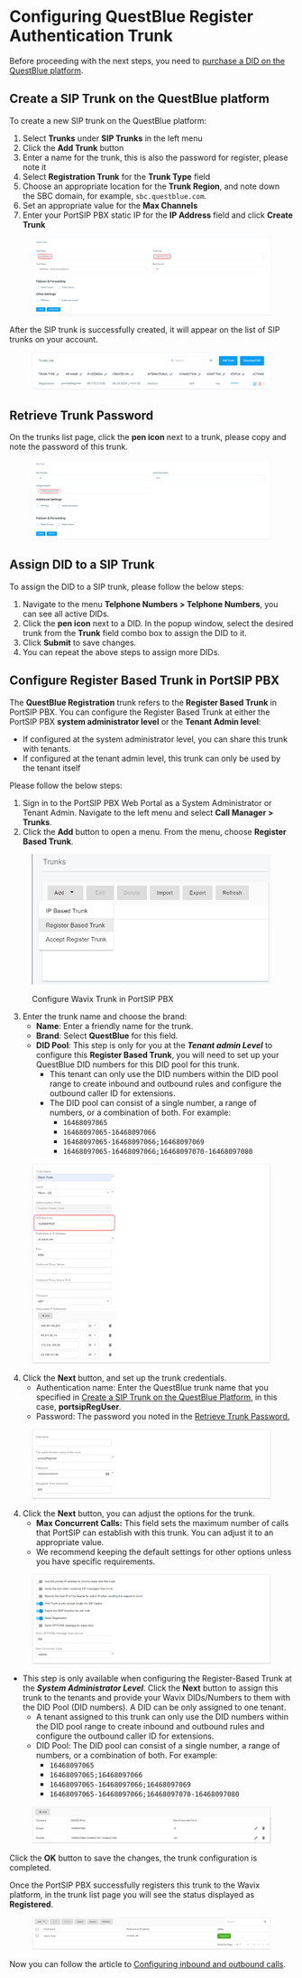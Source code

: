 # Configuring QuestBlue Register Authentication Trunk

Before proceeding with the next steps, you need to [purchase a DID on the QuestBlue platform](purchase-a-did-on-questblue-platform.md).

## Create a SIP Trunk on the QuestBlue platform

To create a new SIP trunk on the QuestBlue platform:

1. Select **Trunks** under **SIP Trunks** in the left menu
2. Click the **Add Trunk** button
3. Enter a name for the trunk, this is also the password for register, please note it
4. Select **Registration Trunk** for the **Trunk Type** field
5. Choose an appropriate location for the **Trunk Region**, and note down the SBC domain, for example, `sbc.questblue.com`.
6. Set an appropriate value for the **Max Channels**
7. Enter your PortSIP PBX static IP for the **IP Address** field and click **Create Trunk**

<figure><img src="../../.gitbook/assets/questblue-fig4.png" alt=""><figcaption></figcaption></figure>

After the SIP trunk is successfully created, it will appear on the list of SIP trunks on your account.

<figure><img src="../../.gitbook/assets/questblue-fig5.png" alt=""><figcaption></figcaption></figure>

## Retrieve Trunk Password

On the trunks list page, click the **pen icon** next to a trunk, please copy and note the password of this trunk.

<figure><img src="../../.gitbook/assets/questblue-fig6.png" alt=""><figcaption></figcaption></figure>

## Assign DID to a SIP Trunk

To assign the DID to a SIP trunk, please follow the below steps:&#x20;

1. Navigate to the menu **Telphone Numbers > Telphone Numbers**, you can see all active DIDs.
2. Click the **pen icon** next to a DID. In the popup window, select the desired trunk from the **Trunk** field combo box to assign the DID to it.
3. Click **Submit** to save changes.
4. You can repeat the above steps to assign more DIDs.

## Configure Register Based Trunk in PortSIP PBX

The **QuestBlue Registration** trunk refers to the **Register Based Trunk** in PortSIP PBX. You can configure the Register Based Trunk at either the PortSIP PBX **system administrator level** or the **Tenant Admin level**:

* If configured at the system administrator level, you can share this trunk with tenants.
* If configured at the tenant admin level, this trunk can only be used by the tenant itself

Please follow the below steps:

1. Sign in to the PortSIP PBX Web Portal as a System Administrator or Tenant Admin. Navigate to the left menu and select **Call Manager > Trunks**.&#x20;
2. Click the **Add** button to open a menu. From the menu, choose **Register Based Trunk**.

<figure><img src="../../.gitbook/assets/wavix-fig13.png" alt="" width="563"><figcaption><p>Configure Wavix Trunk in PortSIP PBX</p></figcaption></figure>

3. Enter the trunk name and choose the brand:
   * **Name**: Enter a friendly name for the trunk.
   * **Brand**: Select **QuestBlue** for this field.
   * **DID Pool**: This step is only for you at the _**Tenant admin Level**_ to configure this **Register Based Trunk**,  you will need to set up your QuestBlue DID numbers for this DID pool for this trunk.
     * This tenant can only use the DID numbers within the DID pool range to create inbound and outbound rules and configure the outbound caller ID for extensions.
     * &#x20;The DID pool can consist of a single number, a range of numbers, or a combination of both. For example:
       * `16468097065`
       * `16468097065-16468097066`
       * `16468097065-16468097066;16468097069`&#x20;
       * `16468097065-16468097066;16468097070-16468097080`

<figure><img src="../../.gitbook/assets/wavix-fig14.png" alt=""><figcaption></figcaption></figure>

4. Click the **Next** button, and set up the trunk credentials.
   * Authentication name: Enter the QuestBlue trunk name that you specified in [Create a SIP Trunk on the QuestBlue Platform](configuring-questblue-register-authentication-trunk.md#create-a-sip-trunk-on-the-questblue-platform), in this case, **portsipRegUser**.
   * Password: The password you noted in the [Retrieve Trunk Password.](configuring-questblue-register-authentication-trunk.md#retrieve-trunk-password)

<figure><img src="../../.gitbook/assets/questblue-fig7.png" alt=""><figcaption></figcaption></figure>

4. Click the **Next** button, you can adjust the options for the trunk.
   * &#x20;**Max Concurrent Calls:** This field sets the maximum number of calls that PortSIP can establish with this trunk. You can adjust it to an appropriate value.
   * We recommend keeping the default settings for other options unless you have specific requirements.

<figure><img src="../../.gitbook/assets/registration-trunk-options.png" alt=""><figcaption></figcaption></figure>

* This step is only available when configuring the Register-Based Trunk at the _**System Administrator Level**_. Click the **Next** button to assign this trunk to the tenants and provide your Wavix DIDs/Numbers to them with the DID Pool (DID numbers).  A DID can be only assigned to one tenant.
  * A tenant assigned to this trunk can only use the DID numbers within the DID pool range to create inbound and outbound rules and configure the outbound caller ID for extensions.
  * DID Pool: The DID pool can consist of a single number, a range of numbers, or a combination of both. For example:
    * `16468097065`
    * `16468097065;16468097066`
    * `16468097065-16468097066;16468097069`&#x20;
    * `16468097065-16468097066;16468097070-16468097080`

<figure><img src="../../.gitbook/assets/wavix-fig17.png" alt=""><figcaption></figcaption></figure>

Click the **OK** button to save the changes, the trunk configuration is completed.

Once the PortSIP PBX successfully registers this trunk to the Wavix platform, in the trunk list page you will see the status displayed as **Registered**.

<figure><img src="../../.gitbook/assets/wavix-fig19.png" alt=""><figcaption></figcaption></figure>

Now you can follow the article to [Configuring inbound and outbound calls](../wavix-sip-trunk/configuring-outbound-and-inbound-calls.md).

